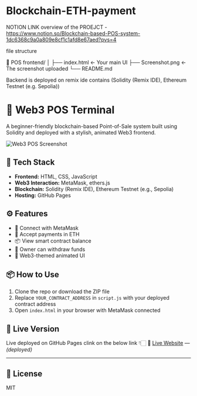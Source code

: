 # Blockchain-ETH-payment

NOTION LINK overview of the  PROEJCT - https://www.notion.so/Blockchain-based-POS-system-1dc6368c9a0a809e8cf1c1afd8e67aed?pvs=4

file structure 

📁 POS frontend/
│
├── index.html         ← Your main UI
├── Screenshot.png     ← The screenshot uploaded
└── README.md          

Backend is deployed on remix ide contains (Solidity (Remix IDE), Ethereum Testnet (e.g. Sepolia))

# 🚀 Web3 POS Terminal

A beginner-friendly blockchain-based Point-of-Sale system built using Solidity and deployed with a stylish, animated Web3 frontend.

![Web3 POS Screenshot](./Screenshot.png)

## 🔧 Tech Stack

- **Frontend:** HTML, CSS, JavaScript
- **Web3 Interaction:** MetaMask, ethers.js
- **Blockchain:** Solidity (Remix IDE), Ethereum Testnet (e.g., Sepolia)
- **Hosting:** GitHub Pages

## ⚙️ Features

- 🦊 Connect with MetaMask
- 💸 Accept payments in ETH
- 📦 View smart contract balance
- 🔐 Owner can withdraw funds
- 🎨 Web3-themed animated UI

## 📦 How to Use

1. Clone the repo or download the ZIP file
2. Replace `YOUR_CONTRACT_ADDRESS` in `script.js` with your deployed contract address  
3. Open `index.html` in your browser with MetaMask connected

## 🚀 Live Version

Live deployed on GitHub Pages clink on the below link 👇🏻
🔗 [Live Website](https://ahmed6913.github.io/Blockchain-POS-frontend-/) — *(deployed)*

---

## 📄 License 


MIT
